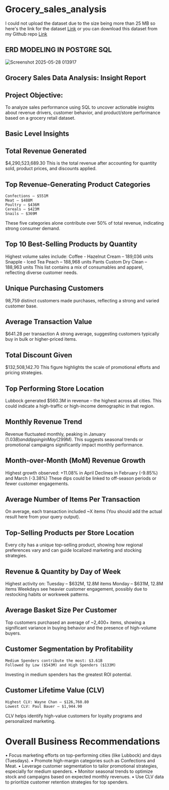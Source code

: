 # Grocery_sales_analysis

I could not upload the dataset due to the size being more than 25 MB 
so here's the link for the dataset <a href = "https://archive.ics.uci.edu/dataset/352/online%2Bretail"> Link</a> or you can download this dataset from my Github repo <a href = "https://www.kaggle.com/datasets/andrexibiza/grocery-sales-dataset"> Link </a>


## ERD MODELING IN POSTGRE SQL
![Screenshot 2025-05-28 013917](https://github.com/user-attachments/assets/95a5a5ec-8d2b-4803-b7e8-2dd00794edff)


## Grocery Sales Data Analysis: Insight Report

## Project Objective:

To analyze sales performance using SQL to uncover actionable insights about revenue drivers, customer behavior, and product/store performance based on a grocery retail dataset.

## Basic Level Insights
## Total Revenue Generated

$4,290,523,689.30
This is the total revenue after accounting for quantity sold, product prices, and discounts applied.

## Top Revenue-Generating Product Categories
	Confections – $551M
	Meat – $488M
	Poultry – $436M
	Cereals – $423M
	Snails – $369M
These five categories alone contribute over 50% of total revenue, indicating strong consumer demand.

## Top 10 Best-Selling Products by Quantity

Highest volume sales include:
	Coffee - Hazelnut Cream – 189,036 units
	Snapple - Iced Tea Peach – 188,968 units
	Pants Custom Dry Clean – 188,963 units
This list contains a mix of consumables and apparel, reflecting diverse customer needs.

## Unique Purchasing Customers

98,759 distinct customers made purchases, reflecting a strong and varied customer base.

## Average Transaction Value

$641.28 per transaction
A strong average, suggesting customers typically buy in bulk or higher-priced items.

## Total Discount Given

$132,508,142.70
This figure highlights the scale of promotional efforts and pricing strategies.

## Top Performing Store Location

Lubbock generated $560.3M in revenue – the highest across all cities. This could indicate a high-traffic or high-income demographic in that region.


## Monthly Revenue Trend

Revenue fluctuated monthly, peaking in January ($1.03B) and dipping in May ($299M).
This suggests seasonal trends or promotional campaigns significantly impact monthly performance.

## Month-over-Month (MoM) Revenue Growth

Highest growth observed:
+11.08% in April
Declines in February (-9.85%) and March (-3.38%)
These dips could be linked to off-season periods or fewer customer engagements.

## Average Number of Items Per Transaction
On average, each transaction included ~X items (You should add the actual result here from your query output).
## Top-Selling Products per Store Location

Every city has a unique top-selling product, showing how regional preferences vary and can guide localized marketing and stocking strategies.

## Revenue & Quantity by Day of Week

Highest activity on:
	Tuesday – $632M, 12.8M items
	Monday – $631M, 12.8M items
Weekdays see heavier customer engagement, possibly due to restocking habits or workweek patterns.

## Average Basket Size Per Customer

Top customers purchased an average of ~2,400+ items, showing a significant variance in buying behavior and the presence of high-volume buyers.

## Customer Segmentation by Profitability

	Medium Spenders contribute the most: $3.61B
	Followed by Low ($543M) and High Spenders ($133M)
Investing in medium spenders has the greatest ROI potential.

## Customer Lifetime Value (CLV)

	Highest CLV: Wayne Chan – $126,760.80
	Lowest CLV: Paul Bauer – $1,944.90
CLV helps identify high-value customers for loyalty programs and personalized marketing.

 # Overall Business Recommendations
•	Focus marketing efforts on top-performing cities (like Lubbock) and days (Tuesdays).
•	Promote high-margin categories such as Confections and Meat.
•	Leverage customer segmentation to tailor promotional strategies, especially for medium spenders.
•	Monitor seasonal trends to optimize stock and campaigns based on expected monthly revenues.
•	Use CLV data to prioritize customer retention strategies for top spenders.
